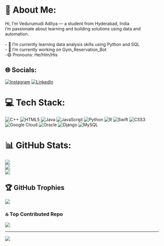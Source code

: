 # 💫 About Me:
Hi, I'm Vedurumudi Aditya — a student from Hyderabad, India<br>I’m passionate about learning and building solutions using data and automation.<br><br>- 🌱 I’m currently learning data analysis skills using Python and SQL<br>- 💼 I’m currently working on Gym_Reservation_Bot<br>-😄 Pronouns: He/Him/His<br>


## 🌐 Socials:
[![Instagram](https://img.shields.io/badge/Instagram-%23E4405F.svg?logo=Instagram&logoColor=white)](https://instagram.com/ur_hyacinth) [![LinkedIn](https://img.shields.io/badge/LinkedIn-%230077B5.svg?logo=linkedin&logoColor=white)](https://linkedin.com/in/vedurumudi-aditya) 

# 💻 Tech Stack:
![C++](https://img.shields.io/badge/c++-%2300599C.svg?style=for-the-badge&logo=c%2B%2B&logoColor=white) ![HTML5](https://img.shields.io/badge/html5-%23E34F26.svg?style=for-the-badge&logo=html5&logoColor=white) ![Java](https://img.shields.io/badge/java-%23ED8B00.svg?style=for-the-badge&logo=openjdk&logoColor=white) ![JavaScript](https://img.shields.io/badge/javascript-%23323330.svg?style=for-the-badge&logo=javascript&logoColor=%23F7DF1E) ![Python](https://img.shields.io/badge/python-3670A0?style=for-the-badge&logo=python&logoColor=ffdd54) ![R](https://img.shields.io/badge/r-%23276DC3.svg?style=for-the-badge&logo=r&logoColor=white) ![Swift](https://img.shields.io/badge/swift-F54A2A?style=for-the-badge&logo=swift&logoColor=white) ![CSS3](https://img.shields.io/badge/css3-%231572B6.svg?style=for-the-badge&logo=css3&logoColor=white) ![Google Cloud](https://img.shields.io/badge/GoogleCloud-%234285F4.svg?style=for-the-badge&logo=google-cloud&logoColor=white) ![Oracle](https://img.shields.io/badge/Oracle-F80000?style=for-the-badge&logo=oracle&logoColor=white) ![Django](https://img.shields.io/badge/django-%23092E20.svg?style=for-the-badge&logo=django&logoColor=white) ![MySQL](https://img.shields.io/badge/mysql-4479A1.svg?style=for-the-badge&logo=mysql&logoColor=white)
# 📊 GitHub Stats:
![](https://github-readme-stats.vercel.app/api?username=Vedurumudi-Aditya&theme=highcontrast&hide_border=false&include_all_commits=true&count_private=false)<br/>
![](https://nirzak-streak-stats.vercel.app/?user=Vedurumudi-Aditya&theme=highcontrast&hide_border=false)<br/>
![](https://github-readme-stats.vercel.app/api/top-langs/?username=Vedurumudi-Aditya&theme=highcontrast&hide_border=false&include_all_commits=true&count_private=false&layout=compact)

## 🏆 GitHub Trophies
![](https://github-profile-trophy.vercel.app/?username=Vedurumudi-Aditya&theme=radical&no-frame=false&no-bg=true&margin-w=4)

### 🔝 Top Contributed Repo
![](https://github-contributor-stats.vercel.app/api?username=Vedurumudi-Aditya&limit=5&theme=github_dark&combine_all_yearly_contributions=true)

---
[![](https://visitcount.itsvg.in/api?id=Vedurumudi-Aditya&icon=0&color=0)](https://visitcount.itsvg.in)

<!-- Proudly created with GPRM ( https://gprm.itsvg.in ) -->
